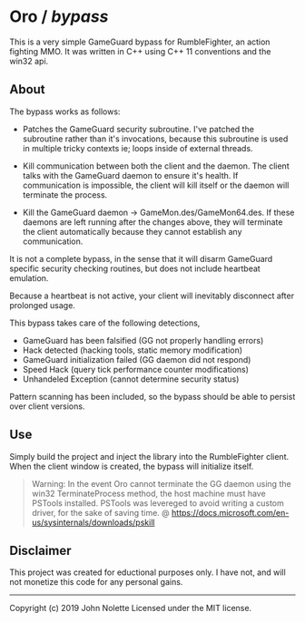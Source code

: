 # Oro / ***bypass***

This is a very simple GameGuard bypass for RumbleFighter, an action fighting MMO. It was written in C++ using C++ 11 conventions and the win32 api.

## About

The bypass works as follows:

* Patches the GameGuard security subroutine. I've patched the subroutine rather than it's invocations, because this subroutine is used in multiple tricky contexts ie; loops inside of external threads.

* Kill communication between both the client and the daemon. The client talks with the GameGuard daemon to ensure it's health. If communication is impossible, the client will kill itself or the daemon will terminate the process.

* Kill the GameGuard daemon -> GameMon.des/GameMon64.des. If these daemons are left running after the changes above, they will terminate the client automatically because they cannot establish any communication.


It is not a complete bypass, in the sense that it will disarm GameGuard specific security checking routines, but does not include heartbeat emulation.

Because a heartbeat is not active, your client will inevitably disconnect after prolonged usage.

This bypass takes care of the following detections,

* GameGuard has been falsified (GG not properly handling errors)
* Hack detected (hacking tools, static memory modification)
* GameGuard initialization failed (GG daemon did not respond)
* Speed Hack (query tick performance counter modifications)
* Unhandeled Exception (cannot determine security status)

Pattern scanning has been included, so the bypass should be able to persist over client versions.

## Use

Simply build the project and inject the library into the RumbleFighter client. When the client window is created, the bypass will initialize itself.

> Warning: In the event Oro cannot terminate the GG daemon using the win32 TerminateProcess method, the host machine must have PSTools installed. PSTools was levereged to avoid writing a custom driver, for the sake of saving time. @ https://docs.microsoft.com/en-us/sysinternals/downloads/pskill

## Disclaimer

This project was created for eductional purposes only. I have not, and will not monetize this code for any personal gains.

---

Copyright (c) 2019 John Nolette Licensed under the MIT license.